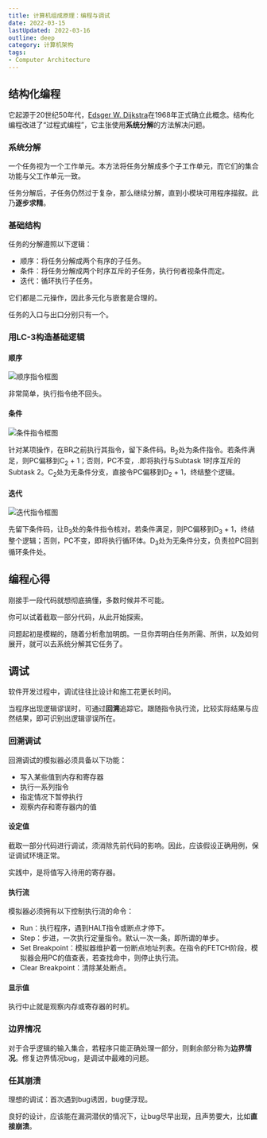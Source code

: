 ```yaml
---
title: 计算机组成原理：编程与调试
date: 2022-03-15
lastUpdated: 2022-03-16
outline: deep
category: 计算机架构
tags:
- Computer Architecture
---
```


## 结构化编程

它起源于20世纪50年代，[Edsger W. Dijkstra](https://en.wikipedia.org/wiki/Edsger_W._Dijkstra)在1968年正式确立此概念。结构化编程改进了“过程式编程”，它主张使用**系统分解**的方法解决问题。

### 系统分解

一个任务视为一个工作单元。本方法将任务分解成多个子工作单元，而它们的集合功能与父工作单元一致。

任务分解后，子任务仍然过于复杂，那么继续分解，直到小模块可用程序描叙。此乃**逐步求精**。

### 基础结构

任务的分解遵照以下逻辑：

- 顺序：将任务分解成两个有序的子任务。
- 条件：将任务分解成两个时序互斥的子任务，执行何者视条件而定。
- 迭代：循环执行子任务。

它们都是二元操作，因此多元化与嵌套是合理的。

任务的入口与出口分别只有一个。

### 用LC-3构造基础逻辑

#### 顺序

<img
    src="/sequential.png"
    alt="顺序指令框图"
    align="middle"
/>

非常简单，执行指令绝不回头。

#### 条件

<img
    src="/conditonal.png"
    alt="条件指令框图"
    align="middle"
/>

针对某项操作，在BR之前执行其指令，留下条件码。B<sub>2</sub>处为条件指令。若条件满足，则PC偏移到C<sub>2</sub> + 1；否则，PC不变，.即将执行与Subtask 1时序互斥的Subtask 2。C<sub>2</sub>处为无条件分支，直接令PC偏移到D<sub>2</sub> + 1，终结整个逻辑。

#### 迭代

<img
    src="/iterative.png"
    alt="迭代指令框图"
    align="middle"
/>

先留下条件码，让B<sub>3</sub>处的条件指令核对。若条件满足，则PC偏移到D<sub>3</sub> + 1，终结整个逻辑；否则，PC不变，即将执行循环体。D<sub>3</sub>处为无条件分支，负责拉PC回到循环条件处。



## 编程心得

刚接手一段代码就想彻底搞懂，多数时候并不可能。

你可以试着截取一部分代码，从此开始探索。

问题起初是模糊的，随着分析愈加明朗。一旦你弄明白任务所需、所供，以及如何展开，就可以去系统分解其它任务了。



## 调试

软件开发过程中，调试往往比设计和施工花更长时间。

当程序出现逻辑谬误时，可通过**回溯**追踪它。跟随指令执行流，比较实际结果与应然结果，即可识别出逻辑谬误所在。

### 回溯调试

回溯调试的模拟器必须具备以下功能：

- 写入某些值到内存和寄存器
- 执行一系列指令
- 指定情况下暂停执行
- 观察内存和寄存器内的值

#### 设定值

截取一部分代码进行调试，须消除先前代码的影响。因此，应该假设正确用例，保证调试环境正常。

实践中，是将值写入待用的寄存器。

#### 执行流

模拟器必须拥有以下控制执行流的命令：

- Run：执行程序，遇到HALT指令或断点才停下。
- Step：步进，一次执行定量指令。默认一次一条，即所谓的单步。
- Set Breakpoint：模拟器维护着一份断点地址列表。在指令的FETCH阶段，模拟器会用PC的值查表，若查找命中，则停止执行流。
- Clear Breakpoint：清除某处断点。

#### 显示值

执行中止就是观察内存或寄存器的时机。

### 边界情况

对于合乎逻辑的输入集合，若程序只能正确处理一部分，则剩余部分称为**边界情况**。修复边界情况bug，是调试中最难的问题。

### 任其崩溃

理想的调试：首次遇到bug诱因，bug便浮现。

良好的设计，应该能在漏洞潜伏的情况下，让bug尽早出现，且声势要大，比如**直接崩溃**。
